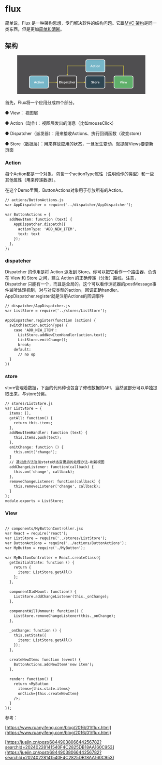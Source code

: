 # flux

简单说，Flux 是一种架构思想，专门解决软件的结构问题。它跟[MVC 架构](https://www.ruanyifeng.com/blog/2007/11/mvc.html)是同一类东西，但是更加[简单和清晰](http://www.infoq.com/news/2014/05/facebook-mvc-flux)。

## 架构

<figure><img src="../../.gitbook/assets/image.jpg" alt=""><figcaption></figcaption></figure>

首先，Flux将一个应用分成四个部分。

● View： 视图层

● Action（动作）：视图层发出的消息（比如mouseClick）

● Dispatcher（派发器）：用来接收Actions、执行回调函数（改变store）

● Store（数据层）：用来存放应用的状态，一旦发生变动，就提醒Views要更新页面

### Action

每个Action都是一个对象，包含一个actionType属性（说明动作的类型）和一些其他属性（用来传递数据）。

在这个Demo里面，ButtonActions对象用于存放所有的Action。

```
// actions/ButtonActions.js
var AppDispatcher = require('../dispatcher/AppDispatcher');

var ButtonActions = {
  addNewItem: function (text) {
    AppDispatcher.dispatch({
      actionType: 'ADD_NEW_ITEM',
      text: text
    });
  },
};

```

### dispatcher

Dispatcher 的作用是将 Action 派发到 Store。你可以把它看作一个路由器，负责在 View 和 Store 之间，建立 Action 的正确传递（分发）路线。注意，Dispatcher 只能有一个，而且是全局的。这个可以看作浏览器的postMessage事件监听处理机制，对与对应类型的action，回调正确handler。AppDispatcher.register就是注册Actions的回调事件

```
// dispatcher/AppDispatcher.js
var ListStore = require('../stores/ListStore');

AppDispatcher.register(function (action) {
  switch(action.actionType) {
    case 'ADD_NEW_ITEM':
      ListStore.addNewItemHandler(action.text);
      ListStore.emitChange();
      break;
    default:
      // no op
  }
})

```

### store

store管理着数据，下面的代码种也包含了修改数据的API，当然这部分可以单独提取出来，与store分离。

```
// stores/ListStore.js
var ListStore = {
  items: [],
  getAll: function() {
    return this.items;
  },
  addNewItemHandler: function (text) {
    this.items.push(text);
  },
  emitChange: function () {
    this.emit('change');
  }
  // 通过此方法注册state状态变更后的处理办法-刷新视图
  addChangeListener: function(callback) {
    this.on('change', callback);
  },
  removeChangeListener: function(callback) {
    this.removeListener('change', callback);
  }
};
module.exports = ListStore;
```

### View

```

// components/MyButtonController.jsx
var React = require('react');
var ListStore = require('../stores/ListStore');
var ButtonActions = require('../actions/ButtonActions');
var MyButton = require('./MyButton');

var MyButtonController = React.createClass({
  getInitialState: function () {
    return {
      items: ListStore.getAll()
    };
  },

  componentDidMount: function() {
    ListStore.addChangeListener(this._onChange);
  },

  componentWillUnmount: function() {
    ListStore.removeChangeListener(this._onChange);
  },

  _onChange: function () {
    this.setState({
      items: ListStore.getAll()
    });
  },

  createNewItem: function (event) {
    ButtonActions.addNewItem('new item');
  },

  render: function() {
    return <MyButton
      items={this.state.items}
      onClick={this.createNewItem}
    />;
  }
});
```

参考：

[https://www.ruanyifeng.com/blog/2016/01/flux.html](https://www.ruanyifeng.com/blog/2016/01/flux.html)

[https://juejin.cn/post/6844903806644256782?searchId=20240228141540F4C2825DB18AA160C953](https://juejin.cn/post/6844903806644256782?searchId=20240228141540F4C2825DB18AA160C953)
